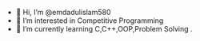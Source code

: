- 👋 Hi, I’m @emdadulislam580
- 👀 I’m interested in Competitive Programming
- 🌱 I’m currently learning C,C++,OOP,Problem Solving .
<!---
emdadulislam580/emdadulislam580 is a ✨ special ✨ repository because its `README.md` (this file) appears on your GitHub profile.
You can click the Preview link to take a look at your changes.
--->
